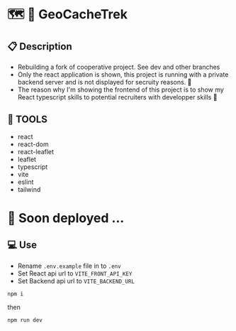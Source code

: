 # :world_map: :hiking_boot: GeoCacheTrek

## :clipboard: Description

- Rebuilding a fork of cooperative project. See dev and other branches
- Only the react application is shown, this project is running with a private backend server and is not displayed for secruity reasons. :european_castle:
- The reason why I'm showing the frontend of this project is to show my React typescript skills to potential recruiters with developper skills :briefcase:

## :wrench: TOOLS

- react
- react-dom
- react-leaflet
- leaflet
- typescript
- vite
- eslint
- tailwind

# :rocket: Soon deployed ...

## :computer: Use

- Rename `.env.example` file in to `.env`
- Set React api url to `VITE_FRONT_API_KEY`
- Set Backend api url to `VITE_BACKEND_URL`

```
npm i
```

then

```
npm run dev
```
